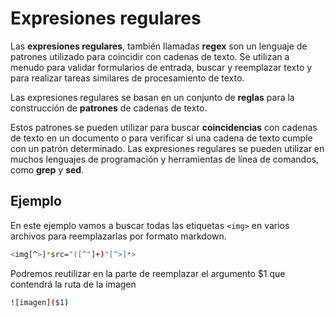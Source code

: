 # Expresiones regulares

Las **expresiones regulares**, también llamadas **regex** son un lenguaje de patrones utilizado para coincidir con cadenas de texto. Se utilizan a menudo para validar formularios de entrada, buscar y reemplazar texto y para realizar tareas similares de procesamiento de texto.

Las expresiones regulares se basan en un conjunto de **reglas** para la construcción de **patrones** de cadenas de texto.

Estos patrones se pueden utilizar para buscar **coincidencias** con cadenas de texto en un documento o para verificar si una cadena de texto cumple con un patrón determinado. Las expresiones regulares se pueden utilizar en muchos lenguajes de programación y herramientas de línea de comandos, como **grep** y **sed**.

## Ejemplo

En este ejemplo vamos a buscar todas las etiquetas `<img>` en varios archivos para reemplazarlas por formato markdown.

```bash
<img[^>]*src="([^"]+)"[^>]*>
```

Podremos reutilizar en la parte de reemplazar el argumento $1 que contendrá la ruta de la imagen

```bash
![imagen]($1)
```